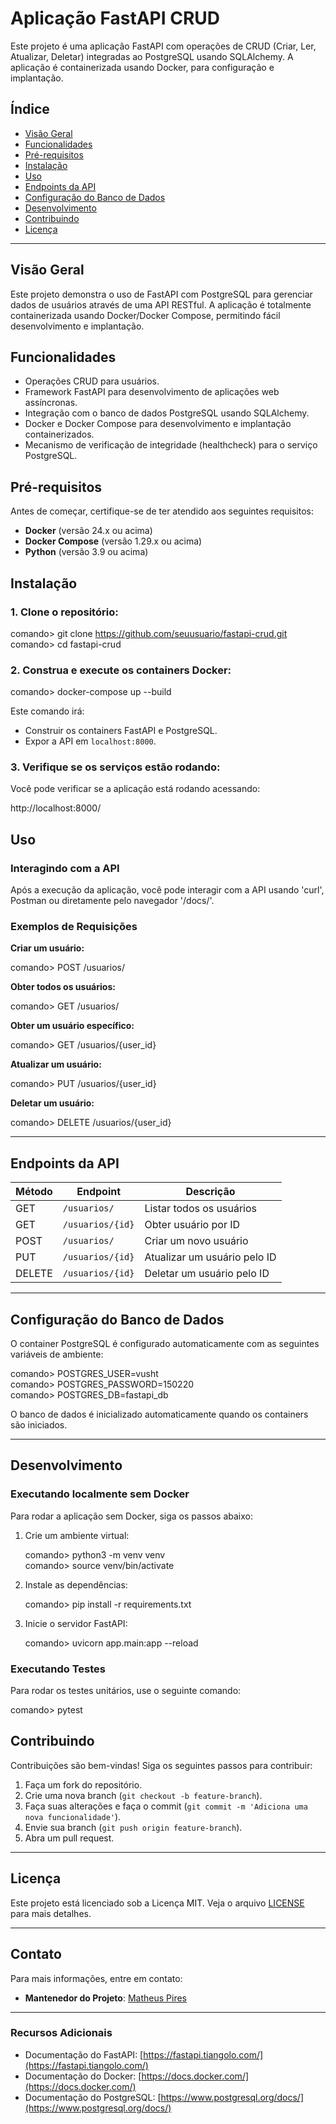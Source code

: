 # Aplicação FastAPI CRUD

Este projeto é uma aplicação FastAPI com operações de CRUD (Criar, Ler, Atualizar, Deletar) integradas ao PostgreSQL usando SQLAlchemy. A aplicação é containerizada usando Docker, para configuração e implantação.

## Índice

- [Visão Geral](#visão-geral)
- [Funcionalidades](#funcionalidades)
- [Pré-requisitos](#pré-requisitos)
- [Instalação](#instalação)
- [Uso](#uso)
- [Endpoints da API](#endpoints-da-api)
- [Configuração do Banco de Dados](#configuração-do-banco-de-dados)
- [Desenvolvimento](#desenvolvimento)
- [Contribuindo](#contribuindo)
- [Licença](#licença)

---

## Visão Geral

Este projeto demonstra o uso de FastAPI com PostgreSQL para gerenciar dados de usuários através de uma API RESTful. A aplicação é totalmente containerizada usando Docker/Docker Compose, permitindo fácil desenvolvimento e implantação.

## Funcionalidades

- Operações CRUD para usuários.
- Framework FastAPI para desenvolvimento de aplicações web assíncronas.
- Integração com o banco de dados PostgreSQL usando SQLAlchemy.
- Docker e Docker Compose para desenvolvimento e implantação containerizados.
- Mecanismo de verificação de integridade (healthcheck) para o serviço PostgreSQL.

## Pré-requisitos

Antes de começar, certifique-se de ter atendido aos seguintes requisitos:

- **Docker** (versão 24.x ou acima)
- **Docker Compose** (versão 1.29.x ou acima)
- **Python** (versão 3.9 ou acima)

## Instalação

### 1. Clone o repositório:

comando> git clone https://github.com/seuusuario/fastapi-crud.git  
comando> cd fastapi-crud

### 2. Construa e execute os containers Docker:

comando> docker-compose up --build

Este comando irá:
- Construir os containers FastAPI e PostgreSQL.
- Expor a API em `localhost:8000`.

### 3. Verifique se os serviços estão rodando:

Você pode verificar se a aplicação está rodando acessando:

http://localhost:8000/


## Uso

### Interagindo com a API

Após a execução da aplicação, você pode interagir com a API usando 'curl', Postman ou diretamente pelo navegador '/docs/'.
### Exemplos de Requisições

**Criar um usuário:**

comando> POST /usuarios/

**Obter todos os usuários:**

comando> GET /usuarios/

**Obter um usuário específico:**

comando> GET /usuarios/{user_id}

**Atualizar um usuário:**

comando> PUT /usuarios/{user_id}

**Deletar um usuário:**

comando> DELETE /usuarios/{user_id}

---

## Endpoints da API

| Método | Endpoint             | Descrição                    |
|--------|----------------------|------------------------------|
| GET    | `/usuarios/`          | Listar todos os usuários      |
| GET    | `/usuarios/{id}`      | Obter usuário por ID          |
| POST   | `/usuarios/`          | Criar um novo usuário         |
| PUT    | `/usuarios/{id}`      | Atualizar um usuário pelo ID  |
| DELETE | `/usuarios/{id}`      | Deletar um usuário pelo ID    |

---

## Configuração do Banco de Dados

O container PostgreSQL é configurado automaticamente com as seguintes variáveis de ambiente:

comando> POSTGRES_USER=vusht  
comando> POSTGRES_PASSWORD=150220  
comando> POSTGRES_DB=fastapi_db

O banco de dados é inicializado automaticamente quando os containers são iniciados.

---

## Desenvolvimento

### Executando localmente sem Docker

Para rodar a aplicação sem Docker, siga os passos abaixo:

1. Crie um ambiente virtual:

   comando> python3 -m venv venv  
   comando> source venv/bin/activate

2. Instale as dependências:

   comando> pip install -r requirements.txt

3. Inicie o servidor FastAPI:

   comando> uvicorn app.main:app --reload

### Executando Testes

Para rodar os testes unitários, use o seguinte comando:

comando> pytest

## Contribuindo

Contribuições são bem-vindas! Siga os seguintes passos para contribuir:

1. Faça um fork do repositório.
2. Crie uma nova branch (`git checkout -b feature-branch`).
3. Faça suas alterações e faça o commit (`git commit -m 'Adiciona uma nova funcionalidade'`).
4. Envie sua branch (`git push origin feature-branch`).
5. Abra um pull request.

---

## Licença

Este projeto está licenciado sob a Licença MIT. Veja o arquivo [LICENSE](LICENSE) para mais detalhes.

---

## Contato

Para mais informações, entre em contato:

- **Mantenedor do Projeto**: [Matheus Pires](https://github.com/Matheuspisil)

---

### Recursos Adicionais

- Documentação do FastAPI: [https://fastapi.tiangolo.com/](https://fastapi.tiangolo.com/)
- Documentação do Docker: [https://docs.docker.com/](https://docs.docker.com/)
- Documentação do PostgreSQL: [https://www.postgresql.org/docs/](https://www.postgresql.org/docs/)


